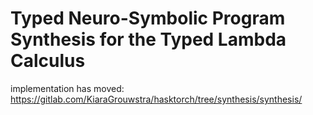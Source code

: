 # Typed Neuro-Symbolic Program Synthesis for the Typed Lambda Calculus

implementation has moved: https://gitlab.com/KiaraGrouwstra/hasktorch/tree/synthesis/synthesis/

